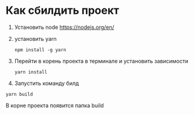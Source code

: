 # Как сбилдить проект

1. Установить node
   <https://nodejs.org/en/>

2. установить yarn

   ``npm install -g yarn``

3. Перейти в корень проекта в терминале и установить зависимости

   ``yarn install``

 4. Запустить команду билд

   ``yarn build``

В корне проекта появится папка build
